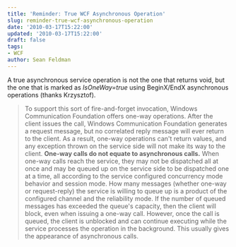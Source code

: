 ```yaml
---
title: 'Reminder: True WCF Asynchronous Operation'
slug: reminder-true-wcf-asynchronous-operation
date: '2010-03-17T15:22:00'
updated: '2010-03-17T15:22:00'
draft: false
tags:
- WCF
author: Sean Feldman
---
```



A true asynchronous service operation is not the one that returns void, but the one that is marked as *IsOneWay=true* using BeginX/EndX asynchronous operations (thanks Krzysztof).

> To support this sort of fire-and-forget invocation, Windows Communication Foundation offers one-way operations. After the client issues the call, Windows Communication Foundation generates a request message, but no correlated reply message will ever return to the client. As a result, one-way operations can't return values, and any exception thrown on the service side will not make its way to the client. **One-way calls do not equate to asynchronous calls.** When one-way calls reach the service, they may not be dispatched all at once and may be queued up on the service side to be dispatched one at a time, all according to the service configured concurrency mode behavior and session mode. How many messages (whether one-way or request-reply) the service is willing to queue up is a product of the configured channel and the reliability mode. If the number of queued messages has exceeded the queue's capacity, then the client will block, even when issuing a one-way call. However, once the call is queued, the client is unblocked and can continue executing while the service processes the operation in the background. This usually gives the appearance of asynchronous calls.



